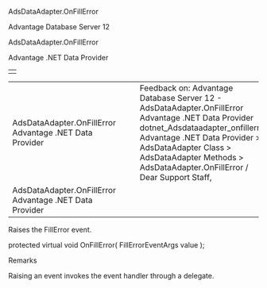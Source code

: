 AdsDataAdapter.OnFillError




Advantage Database Server 12  

AdsDataAdapter.OnFillError

Advantage .NET Data Provider

|  |
| --- |
|  |

|  |  |  |  |  |
| --- | --- | --- | --- | --- |
| AdsDataAdapter.OnFillError  Advantage .NET Data Provider |  |  | Feedback on: Advantage Database Server 12 - AdsDataAdapter.OnFillError Advantage .NET Data Provider dotnet\_Adsdataadapter\_onfillerror Advantage .NET Data Provider > AdsDataAdapter Class > AdsDataAdapter Methods > AdsDataAdapter.OnFillError / Dear Support Staff, |  |
| AdsDataAdapter.OnFillError  Advantage .NET Data Provider |  |  |  |  |

Raises the FillError event.

protected virtual void OnFillError( FillErrorEventArgs value );

Remarks

Raising an event invokes the event handler through a delegate.